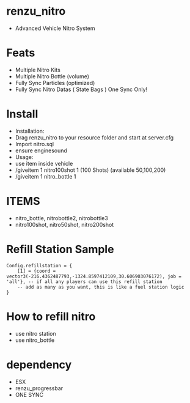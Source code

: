 # renzu_nitro
- Advanced Vehicle Nitro System

# Feats
- Multiple Nitro Kits
- Multiple Nitro Bottle (volume)
- Fully Sync Particles (optimized)
- Fully Sync Nitro Datas ( State Bags ) One Sync Only!

# Install
- Installation:
- Drag renzu_nitro to your resource folder and start at server.cfg
- Import nitro.sql
- ensure enginesound
- Usage: 
- use item inside vehicle
- /giveitem 1 nitro100shot 1 (100 Shots) (available 50,100,200)
- /giveitem 1 nitro_bottle 1

# ITEMS
- nitro_bottle, nitrobottle2, nitrobottle3
- nitro100shot, nitro50shot, nitro200shot

# Refill Station Sample
```
Config.refillstation = {
	[1] = {coord = vector3(-216.4362487793,-1324.8597412109,30.606903076172), job = 'all'}, -- if all any players can use this refill station
	-- add as many as you want, this is like a fuel station logic
}
```

# How to refill nitro
- use nitro station
- use nitro_bottle

# dependency 
- ESX
- renzu_progressbar
- ONE SYNC

